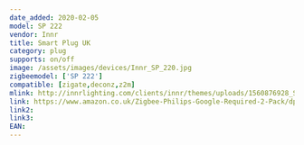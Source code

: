 ```yaml
---
date_added: 2020-02-05
model: SP 222
vendor: Innr
title: Smart Plug UK
category: plug
supports: on/off
image: /assets/images/devices/Innr_SP_220.jpg
zigbeemodel: ['SP 222']
compatible: [zigate,deconz,z2m]
mlink: http://innrlighting.com/clients/innr/themes/uploads/1560876928_SP%20222%20Installation%20Manual_V8.pdf
link: https://www.amazon.co.uk/Zigbee-Philips-Google-Required-2-Pack/dp/B07SLZVM78
link2: 
link3: 
EAN: 
---
```

